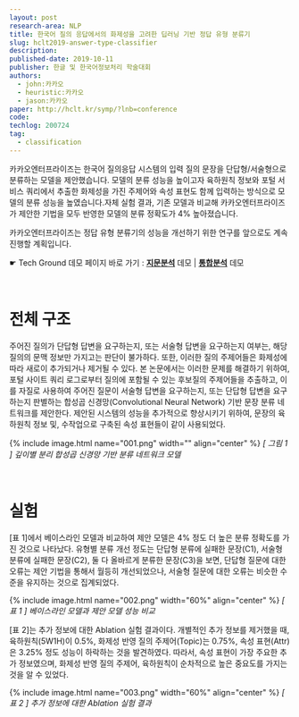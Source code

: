 ```yaml
---
layout: post
research-area: NLP
title: 한국어 질의 응답에서의 화제성을 고려한 딥러닝 기반 정답 유형 분류기
slug: hclt2019-answer-type-classifier
description:
published-date: 2019-10-11
publisher: 한글 및 한국어정보처리 학술대회
authors:
  - john:카카오
  - heuristic:카카오
  - jason:카카오
paper: http://hclt.kr/symp/?lnb=conference
code:
techlog: 200724
tag:
  - classification
---
```


카카오엔터프라이즈는 한국어 질의응답 시스템의 입력 질의 문장을 단답형/서술형으로 분류하는 모델을 제안했습니다. 모델의 분류 성능을 높이고자 육하원칙 정보와 포털 서비스 쿼리에서 추출한 화제성을 가진 주제어와 속성 표현도 함께 입력하는 방식으로 모델의 분류 성능을 높였습니다.자체 실험 결과, 기존 모델과 비교해 카카오엔터프라이즈가 제안한 기법을 모두 반영한 모델의 분류 정확도가 4% 높아졌습니다.

카카오엔터프라이즈는 정답 유형 분류기의 성능을 개선하기 위한 연구를 앞으로도 계속 진행할 계획입니다.

<p class="tech-ground">☛ Tech Ground 데모 페이지 바로 가기 : <b><a href="https://labs.kakaoi.ai/mrc">지문분석</a></b> 데모 | <b><a href="https://labs.kakaoi.ai/mrc">통합분석</a></b> 데모</p>

<br/>

# 전체 구조

주어진 질의가 단답형 답변을 요구하는지, 또는 서술형 답변을 요구하는지 여부는, 해당 질의의 문맥 정보만 가지고는 판단이 불가하다. 또한, 이러한 질의 주제어들은 화제성에 따라 새로이 추가되거나 제거될 수 있다. 본 논문에서는 이러한 문제를 해결하기 위하여, 포털 사이트 쿼리 로그로부터 질의에 포함될 수 있는 후보질의 주제어들을 추출하고, 이를 자질로 사용하여 주어진 질문이 서술형 답변을 요구하는지, 또는 단답형 답변을 요구하는지 판별하는 합성곱 신경망(Convolutional Neural Network) 기반 문장 분류 네트워크를 제안한다. 제안된 시스템의 성능을 추가적으로 향상시키기 위하여, 문장의 육하원칙 정보 및, 수작업으로 구축된 속성 표현들이 같이 사용되었다.

{% include image.html name="001.png" width="" align="center" %}
<em class="center">[ 그림 1 ] 깊이별 분리 합성곱 신경망 기반 분류 네트워크 모델</em>

<br/>

# 실험

[표 1]에서 베이스라인 모델과 비교하여 제안 모델은 4% 정도 더 높은 분류 정확도를 가진 것으로 나타났다. 유형별 분류 개선 정도는 단답형 분류에 실패한 문장(C1), 서술형 분류에 실패한 문장(C2), 둘 다 올바르게 분류한 문장(C3)을 보면, 단답형 질문에 대한 오류는 제안 기법을 통해서 월등히 개선되었으나, 서술형 질문에 대한 오류는 비슷한 수준을 유지하는 것으로 집계되었다.

{% include image.html name="002.png" width="60%" align="center" %}
<em class="center">[ 표 1 ] 베이스라인 모델과 제안 모델 성능 비교</em>

[표 2]는 추가 정보에 대한 Ablation 실험 결과이다. 개별적인 추가 정보를 제거했을 때, 육하원칙(5W1H)이 0.5%, 화제성 반영 질의 주제어(Topic)는 0.75%, 속성 표현(Attr)은 3.25% 정도 성능이 하락하는 것을 발견하였다. 따라서, 속성 표현이 가장 주요한 추가 정보였으며, 화제성 반영 질의 주제어, 육하원칙이 순차적으로 높은 중요도를 가지는 것을 알 수 있었다.

{% include image.html name="003.png" width="60%" align="center" %}
<em class="center">[ 표 2 ] 추가 정보에 대한 Ablation 실험 결과</em>
